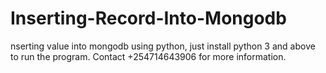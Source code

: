 # Inserting-Record-Into-Mongodb
nserting value into mongodb using python, just install python 3 and above to run the program.  Contact +254714643906 for more information.
